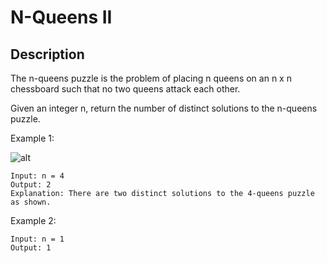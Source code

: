# N-Queens II
## Description

The n-queens puzzle is the problem of placing n queens on an n x n chessboard such that no two queens attack each other.

Given an integer n, return the number of distinct solutions to the n-queens puzzle.


Example 1:

![alt](https://assets.leetcode.com/uploads/2020/11/13/queens.jpg)

```
Input: n = 4
Output: 2
Explanation: There are two distinct solutions to the 4-queens puzzle as shown.
```

Example 2:

```
Input: n = 1
Output: 1
```